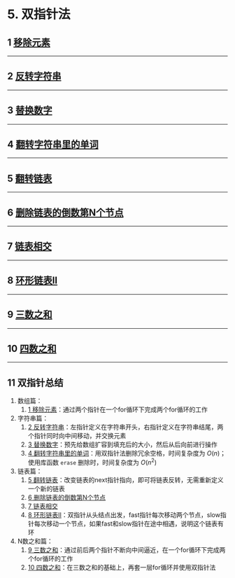 # 5. 双指针法

## 1 [移除元素](./01-数组.md#3-移除元素)

---

## 2 [反转字符串](./04-字符串.md#1-反转字符串)

---

## 3 [替换数字](./04-字符串.md#3-替换数字)

---

## 4 [翻转字符串里的单词](./04-字符串.md#4-翻转字符串里的单词)

---

## 5 [翻转链表](./02-链表.md#4-翻转链表)

---

## 6 [删除链表的倒数第N个节点](./02-链表.md#6-删除链表的倒数第n个节点)

---

## 7 [链表相交](./02-链表.md#7-链表相交)

---

## 8 [环形链表II](./02-链表.md#8-环形链表ii)

---

## 9 [三数之和](./03-哈希表.md#8-三数之和)

---

## 10 [四数之和](./03-哈希表.md#9-四数之和)

---

## 11 双指针总结
1. 数组篇：
    1. [1 移除元素](#1-移除元素)：通过两个指针在一个for循环下完成两个for循环的工作
2. 字符串篇：
    1. [2 反转字符串](#2-反转字符串)：左指针定义在字符串开头，右指针定义在字符串结尾，两个指针同时向中间移动，并交换元素
    2. [3 替换数字](#3-替换数字)：预先给数组扩容到填充后的大小，然后从后向前进行操作
    3. [4 翻转字符串里的单词](#4-翻转字符串里的单词)：用双指针法删除冗余空格，时间复杂度为 $O(n)$；使用库函数 `erase` 删除时，时间复杂度为 $O(n^2)$
3. 链表篇：
    1. [5 翻转链表](#5-翻转链表)：改变链表的next指针指向，即可将链表反转，无需重新定义一个新的链表
    2. [6 删除链表的倒数第N个节点](#6-删除链表的倒数第n个节点)
    3. [7 链表相交](#7-链表相交)
    4. [8 环形链表II](#8-环形链表ii)：双指针从头结点出发，fast指针每次移动两个节点，slow指针每次移动一个节点，如果fast和slow指针在途中相遇，说明这个链表有环
4. N数之和篇：
    1. [9 三数之和](#9-三数之和)：通过前后两个指针不断向中间逼近，在一个for循环下完成两个for循环的工作
    2. [10 四数之和](#10-四数之和)：在三数之和的基础上，再套一层for循环并使用双指针法